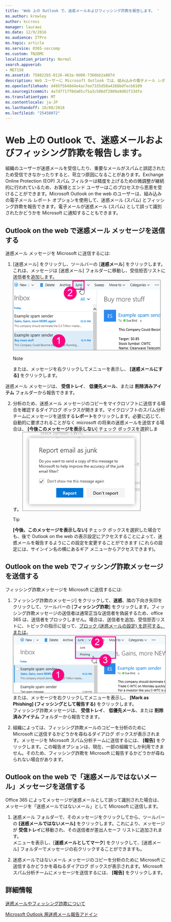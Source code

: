 ```yaml
---
title: 'Web 上の Outlook で、迷惑メールおよびフィッシング詐欺を報告します。 '
ms.author: krowley
author: kccross
manager: laurawi
ms.date: 12/9/2016
ms.audience: ITPro
ms.topic: article
ms.service: O365-seccomp
ms.custom: TN2DMC
localization_priority: Normal
search.appverid:
- MET150
ms.assetid: 758822b5-0126-463a-9d08-7366bb2a807d
description: Web ユーザーに Microsoft Outlook では、組み込みの電子メール レポートのオプションを使用して迷惑メール (スパム) およびフィッシング詐欺を報告できます。マイクロソフトのかどうか、メールが正しく識別されない迷惑メール (スパム) として認識することもできます。
ms.openlocfilehash: d495f5648d4e4ac7ee7335d58a4268bdfecb6109
ms.sourcegitcommit: 4a7d7717f0da05cf5a3c506df2989a9d02f33dfa
ms.translationtype: MT
ms.contentlocale: ja-JP
ms.lasthandoff: 10/08/2018
ms.locfileid: "25450072"
---
```

# <a name="report-junk-email-and-phishing-scams-in-outlook-on-the-web"></a>Web 上の Outlook で、迷惑メールおよびフィッシング詐欺を報告します。 

組織のユーザーが迷惑メールを受信したり、重要なメールがスパムと誤認されたため受信できなかったりすると、苛立つ原因になることがあります。Exchange Online Protection (EOP) スパム フィルターは精度を上げるための微調整が継続的に行われているため、お客様とエンド ユーザーはこのプロセスから恩恵を受けることができます。Microsoft Outlook on the web のユーザーは、組み込みの電子メール レポート オプションを使用して、迷惑メール (スパム) とフィッシング詐欺を報告できます。電子メールが迷惑メール (スパム) として誤って識別されたかどうかを Microsoft に通知することもできます。
  
## <a name="submit-junk-messages-in-outlook-on-the-web"></a>Outlook on the web で迷惑メール メッセージを送信する

迷惑メール メッセージを Microsoft に送信するには:
  
1. [迷惑メール] をクリックし、ツールバーの [**迷惑メール**] をクリックします。これは、メッセージは [迷惑メール] フォルダーに移動し、受信拒否リストに送信者を追加します。 ![を示す電子メールは、web 上で Outlook の迷惑メール](media/a10ae792-aab6-4374-a041-6c3f732eb2e3.png)
  
    > [!NOTE]
    > または、メッセージを右クリックしてメニューを表示し、 **[迷惑メールにする]** をクリックします。 
  
迷惑メール メッセージは、 **受信トレイ**、 **低優先メール**、または **削除済みアイテム** フォルダーから報告できます。 
  
2. 分析のため、迷惑メール メッセージのコピーをマイクロソフトに送信する場合を確認するダイアログ ボックスが開きます。マイクロソフトのスパム分析チームにメッセージを送信する**レポート**をクリックします。必要に応じて、自動的に要求されることがなく microsoft の将来の迷惑メールを送信する場合は、 **[今後このメッセージを表示しない**] チェック ボックスを選択します。 ![Web 上で Outlook の迷惑メールをマイクロソフトに報告](media/e8d3a9f9-6eb6-4309-ba6d-643dffdb6a33.png)
  
    > [!TIP]
    > **[今後、このメッセージを表示しない]** チェック ボックスを選択した場合でも、後で Outlook on the web の表示設定にアクセスすることによって、迷惑メールを報告するようにこの設定を変更することができます (これらの設定には、サインイン名の横にあるギア メニューからアクセスできます)。 
  
## <a name="submit-phishing-scam-messages-in-outlook-on-the-web"></a>Outlook on the web でフィッシング詐欺メッセージを送信する

フィッシング詐欺メッセージを Microsoft に送信するには:
  
1. フィッシング詐欺のメッセージ] をクリックして、**迷惑**、隣の下向き矢印をクリックして、ツールバーの [**フィッシング詐欺**] をクリックします。フィッシング詐欺メッセージの送信者は通常正当な送信者を偽装するため、office 365 は、送信者をブロックしません。場合は、送信者を追加、受信拒否リストに、トピックの指示に従って、[ブロック (迷惑メールの設定) を許可する、または](https://go.microsoft.com/fwlink/?LinkId=627572)。![E メールが、web 上の Outlook でのフィッシング詐欺であることを示す](media/959bb577-341c-41ee-a159-e46600b2cf8a.png)<br/>または、メッセージを右クリックしてメニューを表示し、 **[Mark as Phishing] (フィッシングとして報告する)** をクリックします。<br/>フィッシング詐欺メッセージは、 **受信トレイ**、 **低優先メール**、または **削除済みアイテム** フォルダーから報告できます。 
  
2. 組織によっては、フィッシング詐欺メールのコピーを分析のために Microsoft に送信するかどうかを尋ねるダイアログ ボックスが表示されます。メッセージを Microsoft スパム分析チームに送信するには、 **[報告]** をクリックします。この報告オプションは、現在、一部の組織でしか利用できません。そのため、フィッシング詐欺を Microsoft に報告するかどうかが尋ねられない場合があります。 
    
## <a name="submit-not-junk-messages-in-outlook-on-the-web"></a>Outlook on the web で「迷惑メールではないメール」メッセージを送信する

Office 365 によってメッセージが迷惑メールとして誤って識別された場合は、メッセージを「迷惑メールではないメール」として Microsoft に送信します。
  
1. 迷惑メール フォルダーで、そのメッセージをクリックしてから、ツールバーの **[迷惑メールではないメール]** をクリックします。これにより、メッセージが **受信トレイ**に移動され、その送信者が差出人セーフ リストに追加されます。<br/>メニューを表示し、[**迷惑メールとしてマーク**] をクリックして、[迷惑メール] フォルダーでメッセージの右クリックすることができますも。 
  
2. 迷惑メールではないメール メッセージのコピーを分析のために Microsoft に送信するかどうかを尋ねるダイアログ ボックスが表示されます。Microsoft スパム分析チームにメッセージを送信するには、 **[報告]** をクリックします。 
    
## <a name="for-more-information"></a>詳細情報

[迷惑メールやフィッシング詐欺について](https://go.microsoft.com/fwlink/p/?LinkId=270068)

[Microsoft Outlook 用迷惑メール報告アドイン](https://docs.microsoft.com/en-us/office365/securitycompliance/junk-email-reporting-add-in-for-microsoft-outlook)
  
  

